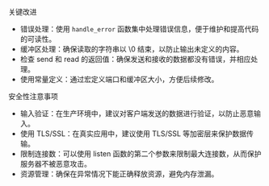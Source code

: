 关键改进
- 错误处理：使用 `handle_error` 函数集中处理错误信息，便于维护和提高代码的可读性。
- 缓冲区处理：确保读取的字符串以 \0 结束，以防止输出未定义的内容。
- 检查 send 和 read 的返回值：确保发送和接收的数据都没有错误，并相应处理。
- 使用常量定义：通过宏定义端口和缓冲区大小，方便后续修改。

安全性注意事项
- 输入验证：在生产环境中，建议对客户端发送的数据进行验证，以防止恶意输入。
- 使用 TLS/SSL：在真实应用中，建议使用 TLS/SSL 等加密层来保护数据传输。
- 限制连接数：可以使用 listen 函数的第二个参数来限制最大连接数，从而保护服务器不被恶意攻击。
- 资源管理：确保在异常情况下能正确释放资源，避免内存泄漏。
